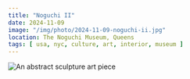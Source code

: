 ```yaml
---
title: "Noguchi II"
date: 2024-11-09
image: "/img/photo/2024-11-09-noguchi-ii.jpg"
location: The Noguchi Museum, Queens
tags: [ usa, nyc, culture, art, interior, museum ]
---
```


![An abstract sculpture art piece](/img/photo/2024-11-09-noguchi-ii.jpg)
